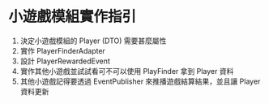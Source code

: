 # 小遊戲模組實作指引
1. 決定小遊戲模組的 Player (DTO) 需要甚麼屬性 
2. 實作 PlayerFinderAdapter
3. 設計 PlayerRewardedEvent
4. 實作其他小遊戲並試試看可不可以使用 PlayFinder 拿到 Player 資料
5. 其他小遊戲記得要透過 EventPublisher 來推播遊戲結算結果，並且讓 Player 資料更新
